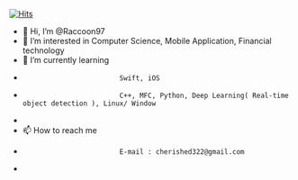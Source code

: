  [![Hits](https://hits.seeyoufarm.com/api/count/incr/badge.svg?url=https%3A%2F%2Fgithub.com%2FRaccoon97&count_bg=%2300A419&title_bg=%234F4C4C&icon=github.svg&icon_color=%23E7E7E7&title=GitHub&edge_flat=false)](https://hits.seeyoufarm.com)


- 👋 Hi, I’m @Raccoon97
- 👀 I’m interested in Computer Science, Mobile Application, Financial technology
- 🌱 I’m currently learning 
-                             Swift, iOS
-                             C++, MFC, Python, Deep Learning( Real-time object detection ), Linux/ Window
-                             
- 📫 How to reach me 
-                             E-mail : cherished322@gmail.com
-
<!---
Raccoon97/Raccoon97 is a ✨ special ✨ repository because its `README.md` (this file) appears on your GitHub profile.
You can click the Preview link to take a look at your changes.
--->
